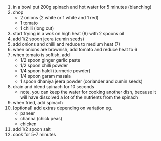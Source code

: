 1. in a bowl put 200g spinach and hot water for 5 minutes (blanching)
2. chop
    - 2 onions (2 white or 1 white and 1 red)
    - 1 tomato
    - 1 chilli (long cut)
3. start frying in a wok on high heat (9) with 2 spoons oil
4. add 1/2 spoon jeera (cumin seeds)
5. add onions and chilli and reduce to medium heat (7)
6. when onions are brownish, add tomato and reduce heat to 6
7. when tomato is softish, add
    - 1/2 spoon ginger garlic paste
    - 1/2 spoon chilli powder
    - 1/4 spoon haldi (turmeric powder)
    - 1/4 spoon garam masala
    - 1 spoon dhaniya jeera powder (coriander and cumin seeds)
8. drain and blend spinach for 10 seconds
    - note, you can keep the water for cooking another dish, because it will have dissolved a lot of the nutrients from the spinach
9. when fried, add spinach
10. [optional] add extras depending on variation eg.
     - paneer
     - channa (chick peas)
     - chicken
11. add 1/2 spoon salt
12. cook for 5-7 minutes
